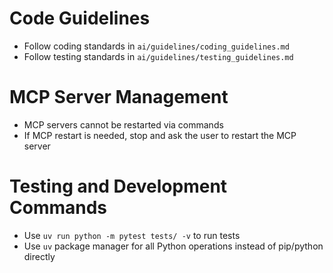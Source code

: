 # Code Guidelines

- Follow coding standards in `ai/guidelines/coding_guidelines.md`
- Follow testing standards in `ai/guidelines/testing_guidelines.md`

# MCP Server Management

- MCP servers cannot be restarted via commands
- If MCP restart is needed, stop and ask the user to restart the MCP server

# Testing and Development Commands

- Use `uv run python -m pytest tests/ -v` to run tests
- Use `uv` package manager for all Python operations instead of pip/python directly